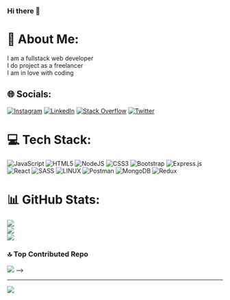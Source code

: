 ### Hi there 👋

<!--
**mohsen-bahrami-mb/mohsen-bahrami-mb** is a ✨ _special_ ✨ repository because its `README.md` (this file) appears on your GitHub profile.

Here are some ideas to get you started:

- 🔭 I’m currently working on ...
- 🌱 I’m currently learning ...
- 👯 I’m looking to collaborate on ...
- 🤔 I’m looking for help with ...
- 💬 Ask me about ...
- 📫 How to reach me: ...
- 😄 Pronouns: ...
- ⚡ Fun fact: ...
-->

# 💫 About Me:
I am a fullstack web developer<br>I do project as a freelancer<br>I am in love with coding


## 🌐 Socials:
[![Instagram](https://img.shields.io/badge/Instagram-%23E4405F.svg?logo=Instagram&logoColor=white)](https://instagram.com/mohsen_bahrami_dev) [![LinkedIn](https://img.shields.io/badge/LinkedIn-%230077B5.svg?logo=linkedin&logoColor=white)](https://linkedin.com/in/mohsen-bahrami-6b7083242) [![Stack Overflow](https://img.shields.io/badge/-Stackoverflow-FE7A16?logo=stack-overflow&logoColor=white)](https://stackoverflow.com/users/19826888/mohsen-bahrami?tab=profile) [![Twitter](https://img.shields.io/badge/Twitter-%231DA1F2.svg?logo=Twitter&logoColor=white)](https://twitter.com/mohsenbahrami_) 

# 💻 Tech Stack:
![JavaScript](https://img.shields.io/badge/javascript-%23323330.svg?style=for-the-badge&logo=javascript&logoColor=%23F7DF1E) ![HTML5](https://img.shields.io/badge/html5-%23E34F26.svg?style=for-the-badge&logo=html5&logoColor=white) ![NodeJS](https://img.shields.io/badge/node.js-6DA55F?style=for-the-badge&logo=node.js&logoColor=white) ![CSS3](https://img.shields.io/badge/css3-%231572B6.svg?style=for-the-badge&logo=css3&logoColor=white) ![Bootstrap](https://img.shields.io/badge/bootstrap-%23563D7C.svg?style=for-the-badge&logo=bootstrap&logoColor=white) ![Express.js](https://img.shields.io/badge/express.js-%23404d59.svg?style=for-the-badge&logo=express&logoColor=%2361DAFB) ![React](https://img.shields.io/badge/react-%2320232a.svg?style=for-the-badge&logo=react&logoColor=%2361DAFB) ![SASS](https://img.shields.io/badge/SASS-hotpink.svg?style=for-the-badge&logo=SASS&logoColor=white) ![LINUX](https://img.shields.io/badge/Linux-FCC624?style=for-the-badge&logo=linux&logoColor=black) ![Postman](https://img.shields.io/badge/Postman-FF6C37?style=for-the-badge&logo=postman&logoColor=white) ![MongoDB](https://img.shields.io/badge/MongoDB-%234ea94b.svg?style=for-the-badge&logo=mongodb&logoColor=white) ![Redux](https://img.shields.io/badge/redux-%23593d88.svg?style=for-the-badge&logo=redux&logoColor=white)
# 📊 GitHub Stats:
![](https://github-readme-stats.vercel.app/api?username=mohsen-bahrami-mb&theme=dark&hide_border=false&include_all_commits=false&count_private=true)<br/>
![](https://github-readme-streak-stats.herokuapp.com/?user=mohsen-bahrami-mb&theme=dark&hide_border=false)<br/>
![](https://github-readme-stats.vercel.app/api/top-langs/?username=mohsen-bahrami-mb&theme=dark&hide_border=false&include_all_commits=false&count_private=true&layout=compact)

<!-- ## 🐦 Latest Tweet
[![](https://gtce.itsvg.in/api?username=mohsenbahrami_)](https://github.com/VishwaGauravIn/github-twitter-card-embed) -->

<!-- ### ✍️ Random Dev Quote
![](https://quotes-github-readme.vercel.app/api?type=horizontal&theme=radical) -->

### 🔝 Top Contributed Repo
![](https://github-contributor-stats.vercel.app/api?username=mohsen-bahrami-mb&limit=5&theme=dark&combine_all_yearly_contributions=true) -->

<!-- ### 😂 Random Dev Meme
<img src="https://rm.up.railway.app/" width="512px"/> -->

---
[![](https://visitcount.itsvg.in/api?id=mohsen-bahrami-mb&icon=0&color=0)](https://visitcount.itsvg.in)

<!-- Proudly created with GPRM ( https://gprm.itsvg.in ) -->

